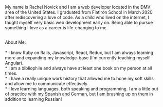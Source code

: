 My name is Rachel Novick and I am a web developer located in the DMV area of the United States. I graduated from Flatiron School in March 2020 after rediscovering a love of code. As a child who lived on the internet, I taught myself very basic web development early on. Being able to pursue something I love as a career is life-changing to me.

<br>
About Me:
  <br>
  <br>* I know Ruby on Rails, Javascript, React, Redux, but I am always learning more and expanding my knowledge-base (I'm currently teaching myself Angular).
  <br>* I am a bibliophile and always have at least one book on my person at all times.
  <br>* I have a really unique work history that allowed me to hone my soft skills and allow me to communicate effectively.
  <br>* I love learning languages, both speaking and programming. I am a little out of practice with my Spanish and German, but I am brushing up on them in addition to learning Russian!
